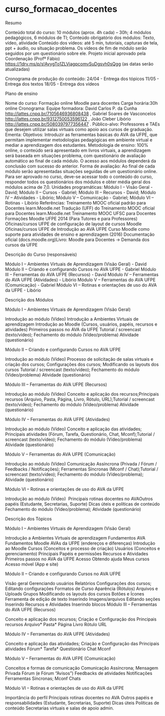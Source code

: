 # curso_formacao_docentes
Resumo

Conteúdo total do curso: 10 módulos (aprox. 4h cada) – 30h;
4 módulos pedagógicos, 6 módulos de TI;
Conteúdo obrigatório dos módulos: Texto, vídeo, atividade
Conteúdo dos vídeos: até 5 min, tutoriais, capturas de tela, ppt + áudio, ou situação problema. Os vídeos de fim de módulo serão seguidos por um questionário sobre ele. Projeto inicial aprovado pela Coordenação (Profº Fábio)
https://1drv.ms/p/s!AvygTo1ZLVjagpcomvSuDgsvh0sQgg (as datas serão atualizadas)

Cronograma de produção do conteúdo:
24/04 - Entrega dos tópicos
11/05 - Entrega dos textos
18/05 - Entrega dos vídeos

Plano de ensino

Nome do curso:​ Formação online Moodle para docentes
Carga horária:​ 30h online
Cronograma:​
Equipe formadora:​ David Carlos P. da Cunha http://lattes.cnpq.br/7105646936808438 , Gabriel Soares de Vasconcelos http://lattes.cnpq.br/9312750053596122 , João Cleber Libório  http://lattes.cnpq.br/5080397977356447 .
Público-alvo:​ Professores e TAEs que desejem utilizar salas virtuais como apoio aos cursos de graduação.
Ementa:​ 
Objetivos: Introduzir as ferramentas básicas do AVA da UFPE, que permitam implementar metodologias pedagógicas em ambiente virtual​ e mediar a aprendizagem dos estudantes.
Metodologia de ensino:​ 100% online, o conteúdo será apresentado em livros virtuais, a aprendizagem será baseada em situações problema, com questionário de avaliação automático ao final de cada módulo. O acesso aos módulos dependerá da conclusão com sucesso do anterior.
Forma de avaliação:​ Ao final de cada módulo serão apresentadas situações seguidas de um questionário online. Para ser aprovado no curso, deve-se acessar todo o conteúdo do curso, responder todos os questionários dos módulos e obter média geral dos módulos acima de 7,0.
Unidades programáticas:​ Módulo I – Visão Geral - David; Módulo II – Cursos - Gabriel; Módulo III – Recursos - David; Módulo IV – Atividades - Libório; Módulo V – Comunicação - Gabriel; Módulo VI – Rotinas - Libório
Referências: 
Treinamento MOOC oficial padrão para Docentes learn.Moodle.net
Tradução (UFF) do Treinamento MOOC oficial para Docentes learn.Moodle.net​
Treinamento MOOC UFSC para Docentes​
Formações Moodle UFPE 2014 (Para Tutores e para Professores)​
Oficinas/cursos UFPE de configuração de layout de cursos Moodle​
Oficinas/cursos UFPE de Introdução ao AVA UFPE​
Curso Moodle como suporte para atividades de ensino e aprendizagem (2016)​
Documentação oficial (docs.moodle.org)​
Livro: Moodle para Docentes ->​
Demanda dos cursos da UFPE​

Descrição do Curso (responsáveis)

Módulo I – Ambientes Virtuais de Aprendizagem (Visão Geral) - David
Módulo II – Criando e configurando Cursos​ no AVA UFPE - Gabriel
Módulo III – Ferramentas do AVA UFPE (Recursos​) - David
Módulo IV – Ferramentas do AVA UFPE (Atividades) - Libório
Módulo V – Ferramentas do AVA UFPE (Comunicação) - Gabriel
Módulo VI – Rotinas e orientações de uso do AVA da UFPE - Libório

Descrição dos Módulos

Módulo I – Ambientes Virtuais de Aprendizagem (Visão Geral)

Introdução ao módulo (Vídeo)​
Introdução a Ambientes Virtuais de aprendizagem​
Introdução ao Moodle (Cursos, usuários, papéis, recursos e atividades)​
Primeiros passos no AVA da UFPE​
Tutorial / screencast (texto/vídeo);​
Fechamento do módulo (Vídeo/problema)​
Atividade (questionário)​

Módulo II – Criando e configurando Cursos​ no AVA UFPE

Introdução ao módulo (Vídeo)​
Processo de solicitação de salas virtuais e criação dos cursos;​
Configurações dos cursos;​
Modificando os layouts dos cursos​
Tutorial / screencast (texto/vídeo);​
Fechamento do módulo (Vídeo/problema)​
Atividade (questionário)​

Módulo III – Ferramentas do AVA UFPE (Recursos​)

Introdução ao módulo (Vídeo)​
Conceito e aplicação dos recursos;​
Principais recursos (Arquivo, Pasta, Página, Livro, Rótulo, URL);​
Tutorial / screencast (texto/vídeo);​
Fechamento do módulo (Vídeo/problema)​
Atividade (questionário) ​

Módulo IV – Ferramentas do AVA UFPE (Atividades)

Introdução ao módulo (Vídeo)​
Conceito e aplicação das atividades;​
Principais atividades (Fórum, Tarefa, Questionário, Chat, Mconf);​
Tutorial / screencast (texto/vídeo);​
Fechamento do módulo (Vídeo/problema)​
Atividade (questionário)

Módulo V – Ferramentas do AVA UFPE (Comunicação)

Introdução ao módulo (Vídeo)​
Comunicação Assíncrona (Privada / Fórum / Feedbacks / Notificações);​
Ferramentas Síncronas (Mconf / Chat);​
Tutorial / screencast (texto/vídeo);​
Fechamento do módulo (Vídeo/problema);​
Atividade (questionário) ​

Módulo VI – Rotinas e orientações de uso do AVA da UFPE

Introdução ao módulo (Vídeo) ​
Principais rotinas docentes no AVA​
Outros papéis (Estudante, Secretarias, Suporte)​
Dicas úteis e políticas de conteúdo​
Fechamento do módulo  (Vídeo/problema);​
Atividade (questionário) ​

Descrição dos Tópicos

Módulo I – Ambientes Virtuais de Aprendizagem (Visão Geral)

Introdução a Ambientes Virtuais de aprendizagem​
Fundamentos AVA
Fundamentos Moodle
AVAs da UFPE (endereços e diferenças)
Introdução ao Moodle
Cursos (Conceitos e processo de criação)
Usuários (Conceitos e gerenciamento)
Principais Papéis e permissões
Recursos e Atividades
Primeiros passos no AVA da UFPE​
Acesso
Obtendo ajuda
Meus cursos
Acesso móvel (App e site)

Módulo II – Criando e configurando Cursos​ no AVA UFPE

Visão geral
Gerenciando usuários
Relatórios
Configurações dos cursos;​
Editando configurações
Formatos de Curso
Aparência (Rótulos)
Arquivos e Uploads
Grupos
Modificando os layouts dos cursos​
Botões e Ícones
Ferramenta de edição de texto
Inserindo Imagens/arquivos
Editando seções
Inserindo Recursos e Atividades
Inserindo blocos
Módulo III – Ferramentas do AVA UFPE (Recursos​)

Conceito e aplicação dos recursos;​
Criação e Configuração dos Principais recursos 
Arquivo*
Pasta*
Página
Livro
Rótulo
URL

Módulo IV – Ferramentas do AVA UFPE (Atividades)

Conceito e aplicação das atividades;​
Criação e Configuração das Principais atividades
Fórum*
Tarefa*
Questionário
Chat
Mconf​

Módulo V – Ferramentas do AVA UFPE (Comunicação)

Conceitos e formas de comunicação
Comunicação Assíncrona;​
Mensagem Privada
Fórum (e Fórum “Avisos”)
Feedbacks de atividades
Notificações
Ferramentas Síncronas;​
Mconf
Chats

Módulo VI – Rotinas e orientações de uso do AVA da UFPE

Importância do perfil
Principais rotinas docentes no AVA​
Outros papéis e responsabilidades (Estudante, Secretarias, Suporte)​
Dicas úteis
Políticas de conteúdo​
Secretarias virtuais e salas de apoio admin.
